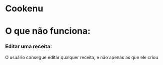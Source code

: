 # Cookenu


# O que não funciona:

<h3> Editar uma receita: </h3>

<p>O usuário consegue editar qualquer receita, e não apenas as que ele criou </p>